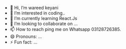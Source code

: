 - 👋 Hi, I’m wareed keyani
- 👀 I’m interested in coding..
- 🌱 I’m currently learning React.Js
- 💞️ I’m looking to collaborate on ...
- 📫 How to reach ping me on Whatsapp 03128726385.
- 😄 Pronouns: ...
- ⚡ Fun fact: ...

<!---
wareedkeyani302/wareedkeyani302 is a ✨ special ✨ repository because its `README.md` (this file) appears on your GitHub profile.
You can click the Preview link to take a look at your changes.
--->
